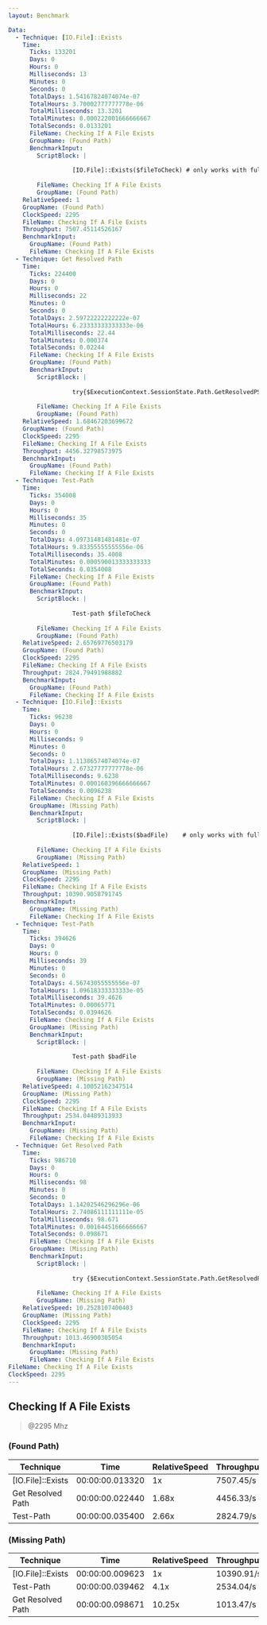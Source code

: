 ```yaml
---
layout: Benchmark

Data: 
  - Technique: [IO.File]::Exists
    Time: 
      Ticks: 133201
      Days: 0
      Hours: 0
      Milliseconds: 13
      Minutes: 0
      Seconds: 0
      TotalDays: 1.54167824074074e-07
      TotalHours: 3.70002777777778e-06
      TotalMilliseconds: 13.3201
      TotalMinutes: 0.000222001666666667
      TotalSeconds: 0.0133201
      FileName: Checking If A File Exists
      GroupName: (Found Path)
      BenchmarkInput: 
        ScriptBlock: |
          
                  [IO.File]::Exists($fileToCheck) # only works with full paths
              
        FileName: Checking If A File Exists
        GroupName: (Found Path)
    RelativeSpeed: 1
    GroupName: (Found Path)
    ClockSpeed: 2295
    FileName: Checking If A File Exists
    Throughput: 7507.45114526167
    BenchmarkInput: 
      GroupName: (Found Path)
      FileName: Checking If A File Exists
  - Technique: Get Resolved Path
    Time: 
      Ticks: 224400
      Days: 0
      Hours: 0
      Milliseconds: 22
      Minutes: 0
      Seconds: 0
      TotalDays: 2.59722222222222e-07
      TotalHours: 6.23333333333333e-06
      TotalMilliseconds: 22.44
      TotalMinutes: 0.000374
      TotalSeconds: 0.02244
      FileName: Checking If A File Exists
      GroupName: (Found Path)
      BenchmarkInput: 
        ScriptBlock: |
          
                  try{$ExecutionContext.SessionState.Path.GetResolvedPSPathFromPSPath($fileToCheck)} catch {}
              
        FileName: Checking If A File Exists
        GroupName: (Found Path)
    RelativeSpeed: 1.68467203699672
    GroupName: (Found Path)
    ClockSpeed: 2295
    FileName: Checking If A File Exists
    Throughput: 4456.32798573975
    BenchmarkInput: 
      GroupName: (Found Path)
      FileName: Checking If A File Exists
  - Technique: Test-Path
    Time: 
      Ticks: 354008
      Days: 0
      Hours: 0
      Milliseconds: 35
      Minutes: 0
      Seconds: 0
      TotalDays: 4.09731481481481e-07
      TotalHours: 9.83355555555556e-06
      TotalMilliseconds: 35.4008
      TotalMinutes: 0.000590013333333333
      TotalSeconds: 0.0354008
      FileName: Checking If A File Exists
      GroupName: (Found Path)
      BenchmarkInput: 
        ScriptBlock: |
          
                  Test-path $fileToCheck
              
        FileName: Checking If A File Exists
        GroupName: (Found Path)
    RelativeSpeed: 2.65769776503179
    GroupName: (Found Path)
    ClockSpeed: 2295
    FileName: Checking If A File Exists
    Throughput: 2824.79491988882
    BenchmarkInput: 
      GroupName: (Found Path)
      FileName: Checking If A File Exists
  - Technique: [IO.File]::Exists
    Time: 
      Ticks: 96238
      Days: 0
      Hours: 0
      Milliseconds: 9
      Minutes: 0
      Seconds: 0
      TotalDays: 1.11386574074074e-07
      TotalHours: 2.67327777777778e-06
      TotalMilliseconds: 9.6238
      TotalMinutes: 0.000160396666666667
      TotalSeconds: 0.0096238
      FileName: Checking If A File Exists
      GroupName: (Missing Path)
      BenchmarkInput: 
        ScriptBlock: |
          
                  [IO.File]::Exists($badFile)    # only works with full paths
              
        FileName: Checking If A File Exists
        GroupName: (Missing Path)
    RelativeSpeed: 1
    GroupName: (Missing Path)
    ClockSpeed: 2295
    FileName: Checking If A File Exists
    Throughput: 10390.9058791745
    BenchmarkInput: 
      GroupName: (Missing Path)
      FileName: Checking If A File Exists
  - Technique: Test-Path
    Time: 
      Ticks: 394626
      Days: 0
      Hours: 0
      Milliseconds: 39
      Minutes: 0
      Seconds: 0
      TotalDays: 4.56743055555556e-07
      TotalHours: 1.09618333333333e-05
      TotalMilliseconds: 39.4626
      TotalMinutes: 0.00065771
      TotalSeconds: 0.0394626
      FileName: Checking If A File Exists
      GroupName: (Missing Path)
      BenchmarkInput: 
        ScriptBlock: |
          
                  Test-path $badFile
              
        FileName: Checking If A File Exists
        GroupName: (Missing Path)
    RelativeSpeed: 4.10052162347514
    GroupName: (Missing Path)
    ClockSpeed: 2295
    FileName: Checking If A File Exists
    Throughput: 2534.04489313933
    BenchmarkInput: 
      GroupName: (Missing Path)
      FileName: Checking If A File Exists
  - Technique: Get Resolved Path
    Time: 
      Ticks: 986710
      Days: 0
      Hours: 0
      Milliseconds: 98
      Minutes: 0
      Seconds: 0
      TotalDays: 1.14202546296296e-06
      TotalHours: 2.74086111111111e-05
      TotalMilliseconds: 98.671
      TotalMinutes: 0.00164451666666667
      TotalSeconds: 0.098671
      FileName: Checking If A File Exists
      GroupName: (Missing Path)
      BenchmarkInput: 
        ScriptBlock: |
          
                  try {$ExecutionContext.SessionState.Path.GetResolvedPSPathFromPSPath($badFile)} catch {}
              
        FileName: Checking If A File Exists
        GroupName: (Missing Path)
    RelativeSpeed: 10.2528107400403
    GroupName: (Missing Path)
    ClockSpeed: 2295
    FileName: Checking If A File Exists
    Throughput: 1013.46900305054
    BenchmarkInput: 
      GroupName: (Missing Path)
      FileName: Checking If A File Exists
FileName: Checking If A File Exists
ClockSpeed: 2295
---
```

Checking If A File Exists
-------------------------
> @2295 Mhz


### (Found Path)


|Technique        |Time           |RelativeSpeed|Throughput|
|-----------------|---------------|-------------|----------|
|[IO.File]::Exists|00:00:00.013320|1x           |7507.45/s |
|Get Resolved Path|00:00:00.022440|1.68x        |4456.33/s |
|Test-Path        |00:00:00.035400|2.66x        |2824.79/s |


### (Missing Path)


|Technique        |Time           |RelativeSpeed|Throughput|
|-----------------|---------------|-------------|----------|
|[IO.File]::Exists|00:00:00.009623|1x           |10390.91/s|
|Test-Path        |00:00:00.039462|4.1x         |2534.04/s |
|Get Resolved Path|00:00:00.098671|10.25x       |1013.47/s |

